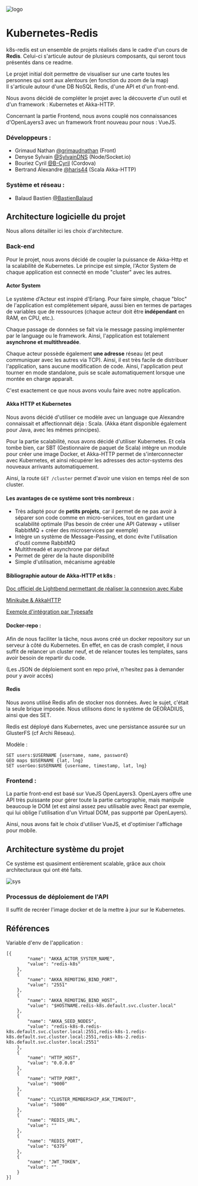 ![logo](https://i.imgur.com/qFUHvPW.jpg)

# Kubernetes-Redis

k8s-redis est un ensemble de projets réalisés dans le cadre d'un cours de **Redis**. 
Celui-ci s'articule autour de plusieurs composants, qui seront tous présentés dans ce readme. 

Le projet initial doit permettre de visualiser sur une carte toutes les personnes qui sont aux alentours (en fonction du zoom de la map)  
Il s'articule autour d'une DB NoSQL Redis, d'une API et d'un front-end. 

Nous avons décidé de compléter le projet avec la découverte d'un outil et d'un framework : Kubernetes et Akka-HTTP.

Concernant la partie Frontend, nous avons couplé nos connaissances d'OpenLayers3 avec un framework front nouveau pour nous : VueJS.

### Développeurs : 

* Grimaud Nathan [@grimaudnathan](https://github.com/NathanGrimaud) (Front)
* Denyse Sylvain [@SylvainDNS](https://github.com/sylvainDNS) (Node/Socket.io) 
* Bouriez Cyril [@B-Cyril](https://github.com/https://github.com/B-cyril) (Cordova) 
* Bertrand Alexandre [@haris44](https://github.com/haris44/) (Scala Akka-HTTP)

### Système et réseau : 

* Balaud Bastien [@BastienBalaud](https://github.com/BastienBalaud)

## Architecture logicielle du projet

Nous allons détailler ici les choix d'architecture.

### Back-end

Pour le projet, nous avons décidé de coupler la puissance de Akka-Http et la scalabilité de Kubernetes. 
Le principe est simple, l'Actor System de chaque application est connecté en mode "cluster" avec les autres. 

#### Actor System

Le système d'Acteur est inspiré d'Erlang. Pour faire simple, chaque "bloc" de l'application est complètement séparé, aussi bien en termes de partages de variables que de ressources (chaque acteur doit être **indépendant** en RAM, en CPU, etc.). 

Chaque passage de données se fait via le message passing implémenter par le language ou le framework. Ainsi, l'application est totalement **asynchrone et multithreadée**. 

Chaque acteur possède également **une adresse** réseau (et peut communiquer avec les autres via TCP). Ainsi, il est très facile de distribuer l'application, sans aucune modification de code. Ainsi, l'application peut tourner en mode standalone, puis se scale automatiquement lorsque une montée en charge apparaît. 

C'est exactement ce que nous avons voulu faire avec notre application. 

#### Akka HTTP et Kubernetes 

Nous avons décidé d'utiliser ce modèle avec un language que Alexandre connaissait et affectionnait déja : Scala. (Akka étant disponible également pour Java, avec les mêmes principes). 

Pour la partie scalabilité, nous avons décidé d'utiliser Kubernetes. Et cela tombe bien, car SBT (Gestionnaire de paquet de Scala) intègre un module pour créer une image Docker, et Akka-HTTP permet de s'interconnecter avec Kubernetes, et ainsi récupérer les adresses des actor-systems des nouveaux arrivants automatiquement. 

Ainsi, la route ``GET /cluster`` permet d'avoir une vision en temps réel de son cluster. 


####  Les avantages de ce système sont très nombreux : 

* Très adapté pour de **petits projets**, car il permet de ne pas avoir à séparer son code comme en micro-services, tout en gardant une scalabilité optimale (Pas besoin de créer une API Gateway + utiliser RabbitMQ + créer des microservices par exemple)  
* Intègre un système de Message-Passing, et donc évite l'utilisation d'outil comme RabbitMQ
* Multithreadé et asynchrone par défaut
* Permet de gérer de la haute disponibilité
* Simple d'utilisation, mécanisme agréable

#### Bibliographie autour de Akka-HTTP et k8s :

[Doc officiel de Lightbend permettant de réaliser la connexion avec Kube](https://developer.lightbend.com/guides/akka-cluster-kubernetes-k8s-deploy/)

[Minikube & AkkaHTTP](https://www.lotharschulz.info/2016/10/19/akkahttp-docker-kubernetes/)

[Exemple d'intégration par Typesafe](https://github.com/typesafehub/prod-suite-management-doc/tree/master/guides/akka-cluster-kubernetes-k8s-deploy/akka-cluster-example)

#### Docker-repo :

Afin de nous faciliter la tâche, nous avons créé un docker repository sur un serveur à côté du Kubernetes. En effet, en cas de crash complet, il nous suffit de relancer un cluster neuf, et de relancer toutes les templates, sans avoir besoin de repartir du code.   

(Les JSON de déploiement sont en repo privé, n'hesitez pas à demander pour y avoir accès) 

#### Redis

Nous avons utilisé Redis afin de stocker nos données. Avec le sujet, c'était la seule brique imposée. Nous utilisons donc le système de GEORADIUS, ainsi que des SET.

Redis est déployé dans Kubernetes, avec une persistance assurée sur un GlusterFS (cf Archi Réseau).

Modèle : 

```
SET users:$USERNAME {username, name, password}
GEO maps $USERNAME {lat, lng}
SET userGeo:$USERNAME {username, timestamp, lat, lng}
```

### Frontend :

La partie front-end est basé sur VueJS OpenLayers3. OpenLayers offre une API très puissante pour gérer toute la partie cartographie, mais manipule beaucoup le DOM (et est ainsi assez peu utilisable avec React par exemple, qui lui oblige l'utilisation d'un Virtual DOM, pas supporté par OpenLayers). 

Ainsi, nous avons fait le choix d'utiliser VueJS, et d'optimiser l'affichage pour mobile. 


## Architecture système du projet

Ce système est quasiment entièrement scalable, grâce aux choix architecturaux qui ont été faits. 


![sys](https://i.imgur.com/2mzlFo8.png)


### Processus de déploiement de l'API 

Il suffit de recréer l'image docker et de la mettre à jour sur le Kubernetes. 


## Références

Variable d'env de l'application : 

```
[{
        "name": "AKKA_ACTOR_SYSTEM_NAME",
        "value": "redis-k8s"
    },
    {
        "name": "AKKA_REMOTING_BIND_PORT",
        "value": "2551"
    },
    {
        "name": "AKKA_REMOTING_BIND_HOST",
        "value": "$HOSTNAME.redis-k8s.default.svc.cluster.local"
    },
    {
        "name": "AKKA_SEED_NODES",
        "value": "redis-k8s-0.redis-k8s.default.svc.cluster.local:2551,redis-k8s-1.redis-k8s.default.svc.cluster.local:2551,redis-k8s-2.redis-k8s.default.svc.cluster.local:2551"
    },
    {
        "name": "HTTP_HOST",
        "value": "0.0.0.0"
    },
    {
        "name": "HTTP_PORT",
        "value": "9000"
    },
    {
        "name": "CLUSTER_MEMBERSHIP_ASK_TIMEOUT",
        "value": "5000"
    },
    {
        "name": "REDIS_URL",
        "value": ""
    },
    {
        "name": "REDIS_PORT",
        "value": "6379"
    }, 
    {
        "name": "JWT_TOKEN",
        "value": ""
    }
}]
```







